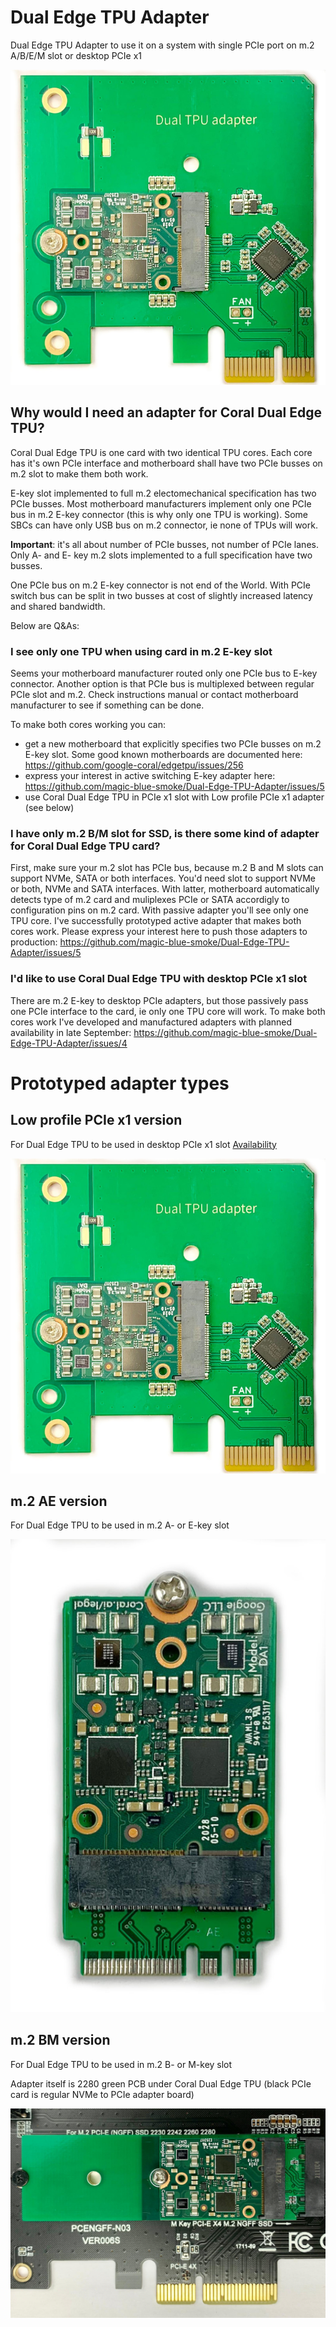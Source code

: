 # Dual Edge TPU Adapter
Dual Edge TPU Adapter to use it on a system with single PCIe port on m.2 A/B/E/M slot or desktop PCIe x1

![Adapter](TPU_Adapter_PCIe.jpg)

## Why would I need an adapter for Coral Dual Edge TPU?
Coral Dual Edge TPU is one card with two identical TPU cores. Each core has it's own PCIe interface and motherboard shall have two PCIe busses on m.2 slot to make them both work. 

E-key slot implemented to full m.2 electomechanical specification has two PCIe busses. Most motherboard manufacturers implement only one PCIe bus in m.2 E-key connector (this is why only one TPU is working). Some SBCs can have only USB bus on m.2 connector, ie none of TPUs will work.

**Important**: it's all about number of PCIe busses, not number of PCIe lanes. Only A- and E- key m.2 slots implemented to a full specification have two busses. 

One PCIe bus on m.2 E-key connector is not end of the World. With PCIe switch bus can be split in two busses at cost of slightly increased latency and shared bandwidth.

Below are Q&As:

### I see only one TPU when using card in m.2 E-key slot
Seems your motherboard manufacturer routed only one PCIe bus to E-key connector. Another option is that PCIe bus is multiplexed between regular PCIe slot and m.2. Check instructions manual or contact motherboard manufacturer to see if something can be done. 

To make both cores working you can:
- get a new motherboard that explicitly specifies two PCIe busses on m.2 E-key slot. Some good known motherboards are documented here: https://github.com/google-coral/edgetpu/issues/256
- express your interest in active switching E-key adapter here: https://github.com/magic-blue-smoke/Dual-Edge-TPU-Adapter/issues/5
- use Coral Dual Edge TPU in PCIe x1 slot with Low profile PCIe x1 adapter (see below)

### I have only m.2 B/M slot for SSD, is there some kind of adapter for Coral Dual Edge TPU card?
First, make sure your m.2 slot has PCIe bus, because m.2 B and M slots can support NVMe, SATA or both interfaces. You'd need slot to support NVMe or both, NVMe and SATA interfaces. With latter, motherboard automatically detects type of m.2 card and muliplexes PCIe or SATA accordigly to configuration pins on m.2 card. With passive adapter you'll see only one TPU core. I've successfully prototyped active adapter that makes both cores work. Please express your interest here to push those adapters to production: https://github.com/magic-blue-smoke/Dual-Edge-TPU-Adapter/issues/5

### I'd like to use Coral Dual Edge TPU with desktop PCIe x1 slot
There are m.2 E-key to desktop PCIe adapters, but those passively pass one PCIe interface to the card, ie only one TPU core will work. To make both cores work I've developed and manufactured adapters with planned availability in late September: https://github.com/magic-blue-smoke/Dual-Edge-TPU-Adapter/issues/4

# Prototyped adapter types
## Low profile PCIe x1 version
For Dual Edge TPU to be used in desktop PCIe x1 slot
[Availability](https://github.com/magic-blue-smoke/Dual-Edge-TPU-Adapter/issues/4)

![Adapter](TPU_Adapter_PCIe.jpg)

## m.2 AE version
For Dual Edge TPU to be used in m.2 A- or E-key slot

![Adapter](TPU_adapter.jpeg)

## m.2 BM version
For Dual Edge TPU to be used in m.2 B- or M-key slot

Adapter itself is 2280 green PCB under Coral Dual Edge TPU (black PCIe card is regular NVMe to PCIe adapter board)

![Adapter](TPU_adapter2.jpeg)
